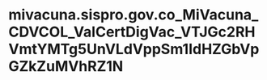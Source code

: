 # mivacuna.sispro.gov.co_MiVacuna_CDVCOL_ValCertDigVac_VTJGc2RHVmtYMTg5UnVLdVppSm1IdHZGbVpGZkZuMVhRZ1N